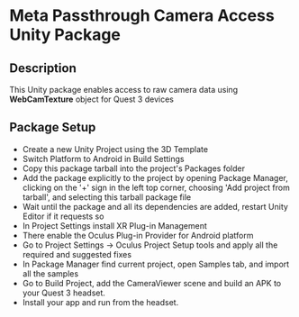 # Meta Passthrough Camera Access Unity Package

## Description

This Unity package enables access to raw camera data using **WebCamTexture** object for Quest 3 devices

## Package Setup

- Create a new Unity Project using the 3D Template
- Switch Platform to Android in Build Settings
- Copy this package tarball into the project's Packages folder
- Add the package explicitly to the project by opening Package Manager, clicking on the '+' sign in the left top corner, choosing 'Add project from tarball', and selecting this tarball package file
- Wait until the package and all its dependencies are added, restart Unity Editor if it requests so
- In Project Settings install XR Plug-in Management
- There enable the Oculus Plug-in Provider for Android platform
- Go to Project Settings -> Oculus Project Setup tools and apply all the required and suggested fixes
- In Package Manager find current project, open Samples tab, and import all the samples
- Go to Build Project, add the CameraViewer scene and build an APK to your Quest 3 headset.
- Install your app and run from the headset.
